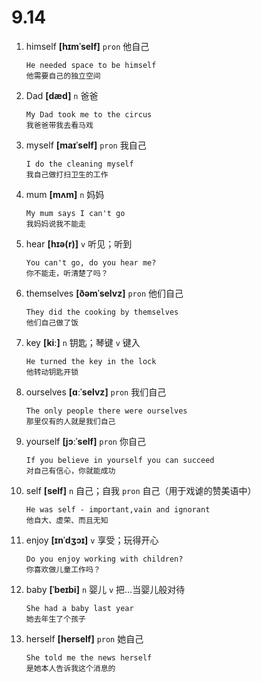 # 9.14


1. himself **[hɪmˈself]** `pron` 他自己
    ```
    He needed space to be himself
    他需要自己的独立空间
    ```

2. Dad **[dæd]** `n` 爸爸
    ```
    My Dad took me to the circus
    我爸爸带我去看马戏
    ```

3. myself **[maɪˈself]** `pron` 我自己
    ```
    I do the cleaning myself
    我自己做打扫卫生的工作
    ```

4. mum **[mʌm]** `n` 妈妈
    ```
    My mum says I can't go
    我妈妈说我不能走
    ```

5. hear **[hɪə(r)]** `v` 听见；听到
    ```
    You can't go, do you hear me?
    你不能走，听清楚了吗？
    ```

6. themselves **[ðəmˈselvz]** `pron` 他们自己
    ```
    They did the cooking by themselves
    他们自己做了饭
    ```

7. key **[kiː]** `n` 钥匙；琴键 `v` 键入
    ```
    He turned the key in the lock
    他转动钥匙开锁
    ```

8. ourselves **[ɑːˈselvz]** `pron` 我们自己
    ```
    The only people there were ourselves
    那里仅有的人就是我们自己
    ```

9. yourself **[jɔːˈself]** `pron` 你自己
    ```
    If you believe in yourself you can succeed
    对自己有信心，你就能成功
    ```

10. self **[self]** `n` 自己；自我 `pron` 自己（用于戏谑的赞美语中）
    ```
    He was self - important,vain and ignorant
    他自大、虚荣、而且无知
    ```

11. enjoy **[ɪnˈdʒɔɪ]** `v` 享受；玩得开心
    ```
    Do you enjoy working with children?
    你喜欢做儿童工作吗？
    ```

12. baby **[ˈbeɪbi]** `n` 婴儿 `v` 把...当婴儿般对待
    ```
    She had a baby last year
    她去年生了个孩子
    ```

13. herself **[herself]** `pron` 她自己
    ```
    She told me the news herself
    是她本人告诉我这个消息的
    ```

